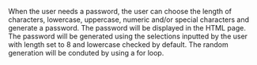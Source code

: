 When the user needs a password, the user can choose the length of characters, lowercase, uppercase, numeric and/or special characters and generate a password. The password will be displayed in the HTML page. 
The password will be generated using the selections inputted by the user with length set to 8 and lowercase checked by default. 
The random generation will be conduted by using a for loop. 

